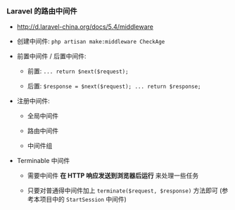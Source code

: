 ### Laravel 的路由中间件
* http://d.laravel-china.org/docs/5.4/middleware

* 创建中间件: `php artisan make:middleware CheckAge`

* 前置中间件 / 后置中间件:
    * 前置: `... return $next($request);`

    * 后置: `$response = $next($request); ... return $response;`

* 注册中间件:
    * 全局中间件

    * 路由中间件

    * 中间件组

* Terminable 中间件
    * 需要中间件 **在 HTTP 响应发送到浏览器后运行** 来处理一些任务

    * 只要对普通得中间件加上 `terminate($request, $response)` 方法即可 (参考本项目中的 `StartSession` 中间件)
